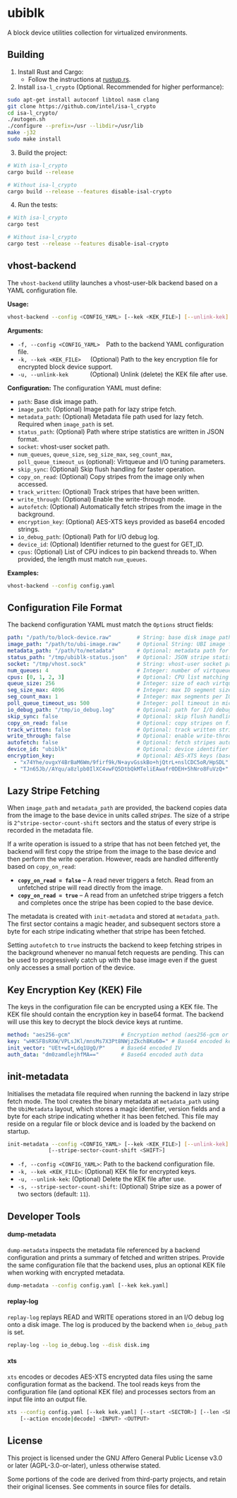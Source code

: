# ubiblk

A block device utilities collection for virtualized environments.

## Building

1. Install Rust and Cargo:
   - Follow the instructions at [rustup.rs](https://rustup.rs/).
2. Install `isa-l_crypto` (Optional. Recommended for higher performance):

```bash
sudo apt-get install autoconf libtool nasm clang
git clone https://github.com/intel/isa-l_crypto
cd isa-l_crypto/
./autogen.sh
./configure --prefix=/usr --libdir=/usr/lib
make -j32
sudo make install
```

3. Build the project:

```bash
# With isa-l_crypto
cargo build --release

# Without isa-l_crypto
cargo build --release --features disable-isal-crypto
```

4. Run the tests:

```bash
# With isa-l_crypto
cargo test

# Without isa-l_crypto
cargo test --release --features disable-isal-crypto
```

## vhost-backend

The `vhost-backend` utility launches a vhost-user-blk backend based on a YAML
configuration file.

**Usage:**
```bash
vhost-backend --config <CONFIG_YAML> [--kek <KEK_FILE>] [--unlink-kek]
```

**Arguments:**
- `-f, --config <CONFIG_YAML>`  Path to the backend YAML configuration file.
- `-k, --kek <KEK_FILE>`   (Optional) Path to the key encryption file for encrypted block device support.
- `-u, --unlink-kek`       (Optional) Unlink (delete) the KEK file after use.

**Configuration:**
The configuration YAML must define:
- `path`: Base disk image path.
- `image_path`: (Optional) Image path for lazy stripe fetch.
- `metadata_path`: (Optional) Metadata file path used for lazy fetch. Required when `image_path` is set.
- `status_path`: (Optional) Path where stripe statistics are written in JSON format.
- `socket`: vhost-user socket path.
- `num_queues`, `queue_size`, `seg_size_max`, `seg_count_max`, `poll_queue_timeout_us` (optional): Virtqueue and I/O tuning parameters.
- `skip_sync`: (Optional) Skip flush handling for faster operation.
- `copy_on_read`: (Optional) Copy stripes from the image only when accessed.
- `track_written`: (Optional) Track stripes that have been written.
- `write_through`: (Optional) Enable the write-through mode.
- `autofetch`: (Optional) Automatically fetch stripes from the image in the background.
- `encryption_key`: (Optional) AES-XTS keys provided as base64 encoded strings.
- `io_debug_path`: (Optional) Path for I/O debug log.
- `device_id`: (Optional) Identifier returned to the guest for GET_ID.
- `cpus`: (Optional) List of CPU indices to pin backend threads to. When
  provided, the length must match `num_queues`.

**Examples:**
```bash
vhost-backend --config config.yaml
```

## Configuration File Format

The backend configuration YAML must match the `Options` struct fields:

```yaml
path: "/path/to/block-device.raw"        # String: base disk image path
image_path: "/path/to/ubi-image.raw"     # Optional String: UBI image for lazy fetch
metadata_path: "/path/to/metadata"       # Optional: metadata path for lazy fetch
status_path: "/tmp/ubiblk-status.json"   # Optional: JSON stripe statistics output path
socket: "/tmp/vhost.sock"                # String: vhost‐user socket path
num_queues: 4                            # Integer: number of virtqueues
cpus: [0, 1, 2, 3]                       # Optional: CPU list matching num_queues
queue_size: 256                          # Integer: size of each virtqueue
seg_size_max: 4096                       # Integer: max IO segment size (bytes)
seg_count_max: 1                         # Integer: max segments per IO
poll_queue_timeout_us: 500               # Integer: poll timeout in microseconds
io_debug_path: "/tmp/io_debug.log"       # Optional: path for I/O debug log
skip_sync: false                         # Optional: skip flush handling
copy_on_read: false                      # Optional: copy stripes on first read
track_written: false                     # Optional: track written stripes
write_through: false                     # Optional: enable write-through mode
autofetch: false                         # Optional: fetch stripes automatically
device_id: "ubiblk"                      # Optional: device identifier
encryption_key:                          # Optional: AES‐XTS keys (base64 encoded)
  - "x74Yhe/ovgxY4BrBaM6Wm/9firf9k/N+ayvGsskBo+hjQtrL+nslCDC5oR/HpSDL"
  - "TJn65Jb//AYqu/a8zlpb0IlXC4vwFQ5DtbQkMTeliEAwafr0DEH+5hNro8FuVzQ+"
```

## Lazy Stripe Fetching

When `image_path` and `metadata_path` are provided, the backend copies data
from the image to the base device in units called *stripes*. The size of a
stripe is `2^stripe-sector-count-shift` sectors and the status of every stripe
is recorded in the metadata file.

If a write operation is issued to a stripe that has not been fetched yet, the
backend will first copy the stripe from the image to the base device and then
perform the write operation. However, reads are handled differently based on
`copy_on_read`:

- **`copy_on_read = false`** – A read never triggers a fetch. Read from an
  unfetched stripe will read directly from the image.
- **`copy_on_read = true`** – A read from an unfetched stripe triggers a fetch
  and completes once the stripe has been copied to the base device.

The metadata is created with `init-metadata` and stored at `metadata_path`. The
first sector contains a magic header, and subsequent sectors store a byte for
each stripe indicating whether that stripe has been fetched.

Setting `autofetch` to `true` instructs the backend to keep fetching stripes in
the background whenever no manual fetch requests are pending. This can be used
to progressively catch up with the base image even if the guest only accesses a
small portion of the device.

## Key Encryption Key (KEK) File
The keys in the configuration file can be encrypted using a KEK file. The KEK file should contain the encryption key in base64 format. The backend will use this key to decrypt the block device keys at runtime.

```yaml
method: "aes256-gcm"                # Encryption method (aes256-gcm or none)
key: "wHKSFBsRXW/VPLsJKl/mnsMs7X3Pt8NWjzZkch8Ku60=" # Base64 encoded key
init_vector: "UEt+wI+Ldq1UgQ/P"     # Base64 encoded IV
auth_data: "dm0zamdlejhfMA=="       # Base64 encoded auth data
```

## init-metadata

Initialises the metadata file required when running the backend in lazy stripe
fetch mode. The tool creates the binary metadata at `metadata_path` using the
`UbiMetadata` layout, which stores a magic identifier, version fields and a byte
for each stripe indicating whether it has been fetched. This file may reside on
a regular file or block device and is loaded by the backend on startup.

```bash
init-metadata --config <CONFIG_YAML> [--kek <KEK_FILE>] [--unlink-kek] \
             [--stripe-sector-count-shift <SHIFT>]
```

- `-f, --config <CONFIG_YAML>`: Path to the backend configuration file.
- `-k, --kek <KEK_FILE>`: (Optional) KEK file for encrypted keys.
- `-u, --unlink-kek`: (Optional) Delete the KEK file after use.
- `-s, --stripe-sector-count-shift`: (Optional) Stripe size as a power of two
  sectors (default: `11`).


## Developer Tools

#### dump-metadata

`dump-metadata` inspects the metadata file referenced by a backend
configuration and prints a summary of fetched and written stripes. Provide the
same configuration file that the backend uses, plus an optional KEK file when
working with encrypted metadata.

```bash
dump-metadata --config config.yaml [--kek kek.yaml]
```

#### replay-log

`replay-log` replays READ and WRITE operations stored in an I/O debug log onto a
disk image. The log is produced by the backend when `io_debug_path` is set.

```bash
replay-log --log io_debug.log --disk disk.img
```

#### xts

`xts` encodes or decodes AES-XTS encrypted data files using the same
configuration format as the backend. The tool reads keys from the configuration
file (and optional KEK file) and processes sectors from an input file into an
output file.

```bash
xts --config config.yaml [--kek kek.yaml] [--start <SECTOR>] [--len <SECTORS>] \
    [--action encode|decode] <INPUT> <OUTPUT>
```

## License

This project is licensed under the GNU Affero General Public License v3.0 or
later (AGPL-3.0-or-later), unless otherwise stated.

Some portions of the code are derived from third-party projects, and retain
their original licenses. See comments in source files for details.
